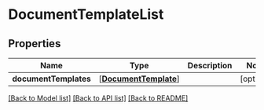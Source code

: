 # DocumentTemplateList

## Properties
Name | Type | Description | Notes
------------ | ------------- | ------------- | -------------
**documentTemplates** | [[**DocumentTemplate**](DocumentTemplate.md)] |  | [optional] 

[[Back to Model list]](../README.md#documentation-for-models) [[Back to API list]](../README.md#documentation-for-api-endpoints) [[Back to README]](../README.md)



